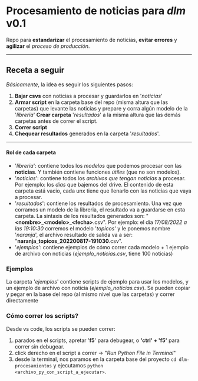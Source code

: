 # Procesamiento de noticias para ***dlm*** v0.1

Repo para **estandarizar** el procesamiento de noticias, **evitar errores** y **agilizar** el *proceso de producción*.

___

## Receta a seguir

*Básicamente*, la idea es seguir los siguientes pasos:

 1. **Bajar csvs** con noticias a procesar y guardarlos en '*noticias*'
 2. **Armar script** en la carpeta base del repo (misma altura que las carpetas) que levante las noticias y prepare y corra algún modelo de la '*libreria*' **Crear carpeta** '*resultados*' a la misma altura que las demás carpetas antes de correr el script.
 3. **Correr script**
 4. **Chequear resultados** generados en la carpeta '*resultados*'.

___

#### **Rol de cada carpeta**

- '*libreria*': contiene todos los *modelos* que podemos procesar con las **noticias**. Y también contiene funciones *útiles* (que no son modelos).
- '*noticias*': contiene todos los *archivos que tengan noticias* a procesar. Por ejemplo: los *dias* que bajemos del drive. El contenido de esta carpeta está vacio, cada unx tiene que llenarlo con las noticias que vaya a procesar.
- '*resultados*': contiene los resultados de procesamiento. Una vez que corramos un modelo de la libreria, el resultado va a guardarse en esta carpeta. La sintaxis de los resultados generados son: "**\<nombre\>**\_**\<modelo\>**\_**\<fecha\>**.csv". Por ejemplo: el día *17/08/2022 a las 19:10:30* corremos el modelo '*topicos*' y le ponemos nombre '*naranja*', el archivo resultado de salida va a ser: "**naranja**\_**topicos**\_**202200817-191030**.csv".
- '*ejemplos*': contiene ejemplos de cómo correr cada modelo + 1 ejemplo de archivo con noticias (*ejemplo_noticias.csv*, tiene 100 noticias)

 ### **Ejemplos**

La carpeta '*ejemplos*' contiene scripts de ejemplo para usar los modelos, y un ejemplo de archivo con noticia (*ejemplo_noticias.csv*). Se pueden copiar y pegar en la base del repo (al mismo nivel que las carpetas) y correr directamente

### **Cómo correr los scripts?**

Desde vs code, los scripts se pueden correr:

1. parados en el scripts, apretar '**f5**' para debugear, o **'ctrl' + 'f5'** para correr sin debugear.
2. click derecho en el script a correr -> "*Run Python File in Terminal*"
3. desde la terminal, nos paramos en la carpeta base del proyecto `cd dlm-procesamientos` y ejecutamos `python <archivo_py_con_script_a_ejecutar>`.

